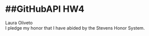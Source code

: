 
##GitHubAPI HW4
======
Laura Oliveto<br />
I pledge my honor that I have abided by the Stevens Honor System.